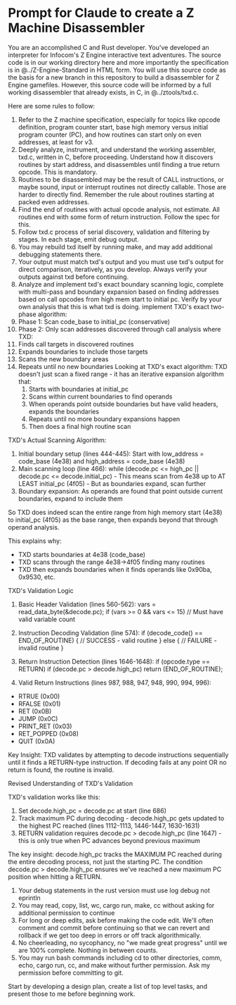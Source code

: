 # Prompt for Claude to create a Z Machine Disassembler

You are an accomplished C and Rust developer. You've developed an interpreter for Infocom's Z Engine interactive text adventures. The source code is in our working directory here and more importantly the specification is in @../Z-Engine-Standard in HTML form. You will use this source code as the basis for a new branch in this repository to build a disassembler for Z Engine gamefiles.  However, this source code will be informed by a full working disassembler that already exists, in C, in @../ztools/txd.c.

Here are some rules to follow:

1. Refer to the Z machine specification, especially for topics like opcode definition, program counter start, base high memory versus initial program counter (PC), and how routines can start only on even addresses, at least for v3.
2. Deeply analyze, instrument, and understand the working assembler, txd.c, written in C, before proceeding. Understand how it discovers routines by start address, and disassembles until finding a true return opcode. This is mandatory.
3. Routines to be disassembled may be the result of CALL instructions, or maybe sound, input or interrupt routines not directly callable. Those are harder to directly find. Remember the rule about routines starting at packed even addresses.  
4. Find the end of routines with actual opcode analysis, not estimate. All routines end with some form of return instruction. Follow the spec for this.
5. Follow txd.c process of serial discovery, validation and filtering by stages.  In each stage, emit debug output.
6. You may rebuild txd itself by running make, and may add additional debugging statements there.
7. Your output must match txd's output and you must use txd's output for direct comparison, iteratively, as you develop.  Always verify your outputs against txd before continuing. 
8. Analyze and implement txd's exact boundary scanning logic, complete with multi-pass and boundary expansion based on finding addresses based on call opcodes from high mem start to initial pc. Verify by your own analysis that this is what txd is doing. implement TXD's exact two-phase algorithm:
  1. Phase 1: Scan code_base to initial_pc (conservative)
  2. Phase 2: Only scan addresses discovered through call analysis
where TXD:
  1. Finds call targets in discovered routines
  2. Expands boundaries to include those targets
  3. Scans the new boundary areas
  4. Repeats until no new boundaries
Looking at TXD's exact algorithm:
  TXD doesn't just
  scan a fixed range - it has an iterative expansion algorithm that:
     1. Starts with boundaries at initial_pc
     2. Scans within current boundaries to find operands
     3. When operands point outside boundaries but have valid headers, expands the boundaries
     4. Repeats until no more boundary expansions happen
     5. Then does a final high routine scan 

TXD's Actual Scanning Algorithm:

  1. Initial boundary setup (lines 444-445): Start with low_address = code_base (4e38) and high_address = code_base (4e38)
  2. Main scanning loop (line 466): while (decode.pc <= high_pc || decode.pc <= decode.initial_pc)
    - This means scan from 4e38 up to AT LEAST initial_pc (4f05)
    - But as boundaries expand, scan further
  3. Boundary expansion: As operands are found that point outside current boundaries, expand to include them

  So TXD does indeed scan the entire range from high memory start (4e38) to initial_pc (4f05) as the base range, then expands beyond that through operand analysis.

  This explains why:
  - TXD starts boundaries at 4e38 (code_base)
  - TXD scans through the range 4e38→4f05 finding many routines
  - TXD then expands boundaries when it finds operands like 0x90ba, 0x9530, etc.

TXD's Validation Logic

  1. Basic Header Validation (lines 560-562):
  vars = read_data_byte(&decode.pc);
  if (vars >= 0 && vars <= 15)  // Must have valid variable count

  2. Instruction Decoding Validation (line 574):
  if (decode_code() == END_OF_ROUTINE) {
      // SUCCESS - valid routine
  } else {
      // FAILURE - invalid routine
  }

  3. Return Instruction Detection (lines 1646-1648):
  if (opcode.type == RETURN)
      if (decode.pc > decode.high_pc)
          return (END_OF_ROUTINE);

  4. Valid Return Instructions (lines 987, 988, 947, 948, 990, 994, 996):
  - RTRUE (0x00)
  - RFALSE (0x01)
  - RET (0x0B)
  - JUMP (0x0C)
  - PRINT_RET (0x03)
  - RET_POPPED (0x08)
  - QUIT (0x0A)

  Key Insight: TXD validates by attempting to decode instructions sequentially until it finds a RETURN-type instruction. If decoding fails at any point OR no return is found,
  the routine is invalid.

Revised Understanding of TXD's Validation

  TXD's validation works like this:

  1. Set decode.high_pc = decode.pc at start (line 686)
  2. Track maximum PC during decoding - decode.high_pc gets updated to the highest PC reached (lines 1112-1113, 1446-1447, 1630-1631)
  3. RETURN validation requires decode.pc > decode.high_pc (line 1647) - this is only true when PC advances beyond previous maximum

  The key insight: decode.high_pc tracks the MAXIMUM PC reached during the entire decoding process, not just the starting PC. The condition decode.pc > decode.high_pc ensures
  we've reached a new maximum PC position when hitting a RETURN.


1.  Your debug statements in the rust version must use log debug not eprintln
2.  You may read, copy, list, wc, cargo run, make, cc without asking for additional permission to continue
3.  For long or deep edits, ask before making the code edit. We'll often comment and commit before continuing so that we can revert and rollback if we get too deep in errors or off track algorithmically.
4.  No cheerleading, no sycophancy, no "we made great progress" until we are 100% complete. Nothing in between counts.
5.  You may run bash commands including cd to other directories, comm, echo, cargo run, cc, and make without further permission. Ask my permission before committing to git.

Start by developing a design plan, create a list of top level tasks, and present those to me before beginning work.


